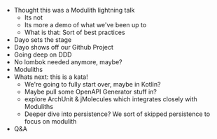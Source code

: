 - Thought this was a Modulith lightning talk
  - Its not
  - Its more a demo of what we've been up to
  - What is that: Sort of best practices 
- Dayo sets the stage
- Dayo shows off our Github Project
- Going deep on DDD
- No lombok needed anymore, maybe? 
- Moduliths
- Whats next: this is a kata!
  - We're going to fully start over, maybe in Kotlin?
  - Maybe pull some OpenAPI Generator stuff in?
  - explore ArchUnit & jMolecules which integrates closely with Moduliths
  - Deeper dive into persistence? We sort of skipped persistence to focus on modulith
- Q&A
